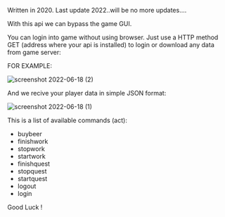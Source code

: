 Written in 2020. Last update 2022..will be no more updates....


With this api we can bypass the game GUI.

You can login into game without using browser.
Just use a HTTP method GET (address where your api is installed) to login or download any data from game server:

FOR EXAMPLE:

![screenshot 2022-06-18 (2)](https://user-images.githubusercontent.com/107623411/174456321-96b98333-2df4-4c29-a63f-507ea0f7dae2.jpg)


And we recive your player data in simple JSON format:

![screenshot 2022-06-18 (1)](https://user-images.githubusercontent.com/107623411/174456349-7ee3f234-d279-4bda-8b3e-95f0419e7385.jpg)

This is a list of available commands (act):

- buybeer
- finishwork
- stopwork
- startwork
- finishquest
- stopquest
- startquest
- logout
- login

Good Luck !
